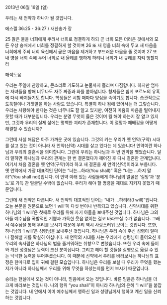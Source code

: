 2013년 06월 16일 (일)

우리는 새 언약과 하나가 될 것입니다.



에스겔 36:25 - 36:27 / 새찬송가  장


25 맑은 물을 너희에게 뿌려서 너희로 정결하게 하되 곧 너희 모든 더러운 것에서와 모든 우상 숭배에서 너희를 정결하게 할 것이며
26 또 새 영을 너희 속에 두고 새 마음을 너희에게 주되 너희 육신에서 굳은 마음을 제거하고 부드러운 마음을 줄 것이며
27 또 내 영을 너희 속에 두어 너희로 내 율례를 행하게 하리니 너희가 내 규례를 지켜 행할지라

해석도움





우리는 주일에 찬양하고, 큰소리로 기도하고 눈물까지 흘리며 다짐합니다. 하지만 엄마는 자녀들을 향해 너무나도 자주 짜증과 화를 쏟아냅니다. 형제들은 쉽게 포르노의 유혹에 다시 빠져들기도 합니다. 학생들은 시험 때마다 양심을 속이기도 합니다. 습관적으로 도둑질이나 거짓말을 하는 사람도 있습니다. 특별히 하나 됨에 있어서는 더 그렇습니다. 우리는 사랑해야 한다는 것은 너무나도 잘 알고 있지만, 여전히 미움의 마음을 털어내지 못할 때가 대부분입니다. 우리는 분명 무엇이 옳은 것이며 뭘 해야 하는지 잘 알고 있지만, 그것과 우리의 실제 삶에는 명백한 괴리가 존재합니다. 이 절망과 패배감을 어떻게 해결할 수 있습니까? 

그런데 사실 해답은 아주 가까운 곳에 있습니다. 그것의 키는 우리가 옛 언약(구약) 시대를 살고 있는 것이 아니라 새 언약(신약) 시대를 살고 있다는 데 있습니다! 언약이란 하나님과 우리의 결혼식을 의미합니다. 그런데 우리는 하나님과 두 번 언약을 맺었습니다. 달리 말하면 하나님과 우리의 관계는 한 번 결혼했다가 깨어진 후 다시 결혼한 관계입니다. 여기서 처음 결혼을 옛 언약(구약)이라 하고 새 결혼을 새 언약(신약)이라고 부릅니다. 옛 언약에서 가장 대표적인 단어는 “너는...하라(You shall)” 혹은 “너는 ...하지 말라”(You shall not)입니다. 이 언약 아래 있는 사람들에게 하나님의 얼굴은 ‘실망’과 ‘분노’로 가득 찬 얼굴일 수밖에 없습니다. 우리가 해야 할 명령을 제대로 지키지 못했기 때문입니다. 

그런데 새 언약은 다릅니다. 새 언약의 대표적인 단어는 “내가 ...하리라(I will)”입니다. 오늘 본문을 원문으로 보면 ‘I will’이 다섯 번이나 반복되고 있습니다. 신약시대를 위한 하나님의 ‘I will’은 첫째로 우리를 위해 자기 아들을 보내주신 것입니다. 하나님은 그의 아들 예수님을 폭발적인 기쁨과 가득한 웃음 없이는 결코 바라보실 수가 없습니다. 그래서 예수님을 통해 우리를 보시기 때문에 우리 역시 사랑스러워 보이는 것입니다. 또한, 하나님의 ‘I will’은 성령님을 보내주신 것입니다. 하나님은 우리 속에 주신 성령이 얼마나 잘해낼 지를 확실히 아십니다. 새 언약의 시대를 사는 우리에게 성령님이 들어오신 후 우리의 속사람은 하나님의 법을 즐거워하는 취향으로 변했습니다. 또한 우리 속에 들어와 계신 성령님은 능력이 크신 분이십니다. 그리고 해야 할 것들을 실행으로 옮길 수 있는 넉넉한 능력을 부어주셨습니다. 이 때문에 신약에서 우리를 바라보시는 하나님의 표정은 한마디로 입이 귀에 걸린 모습입니다. 하나님은 우리를 보실 때 우리가 무엇을 했는지가 아니라 하나님께서 우리를 위해 무엇을 하셨는지를 먼저 보시기 때문입니다. 

승리는 현실에서 오는 것이 아니라, 믿음에서 오는 것입니다. 바른 믿음은 하나님을 더 크게 바라보는 것입니다. 나의 행위 “you shall”이 아니라 하나님의 은혜 “I will”을 붙잡는 것입니다. 내 안에서 이미 예수님께서 행하신 일과 성령님께서 행하고 계신 일을 신뢰하는 것입니다.